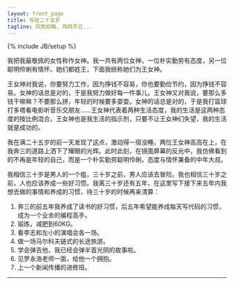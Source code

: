 ```yaml
---
layout: front_page
title: 写给二十五岁
tagline: 风雨如晦, 鸡鸣不已...
---
```

{% include JB/setup %}

我把我最敬佩的女性称作女神。我一共有两位女神，一位朴实勤劳有态度，另一位聪明伶俐有情怀。她们都姓王，下面我统称她们为王女神。

王女神对我说，你要努力工作，因为挣钱不容易，你也要勤俭节约，因为挣钱不容易。女神的话总是对的，于是我努力做好每一件事儿。王女神又对我说，要那么多钱干嘛嘛？不要那么拼，年轻的时候要多耍耍。女神的话总是对的，于是我打篮球打多塔看电影听音乐交朋友……王女神代表着两种生活态度，我的生活是这两种态度的按比例混合。王女神也是我生活的指示剂，只要不让王女神们失望，我的生活就是成功的。

我在满二十五岁的前一天发现了这点，激动得一宿没睡。两位王女神高高在上，在我奔三的道路上洒下了耀眼的光辉。此时此刻，在镜面屏幕的反光中，我仿佛看到的不再是年轻的自己，而是一个朴实勤劳聪明伶俐，态度与情怀兼备的中年大叔。

我相信三十岁是男人的一个槛，三十岁之前，男人应该去冒险。我也相信三十岁之前，人也应该养成一些好习惯。我离三十岁还有五年，在这里写下接下来五年内我想去做的事情和养成的习惯，待三十岁的时候再来清算：

1.	奔三的前五年我养成了读书的好习惯，后五年希望能养成每天写代码的习惯，成为一个业余的编程高手。
2.	锻炼，减肥到60KG。
3.	看李志和左小的演唱会各一场。
4.	做一场马尔科夫链式的长途旅游。
5.	学会弹吉他，我已经会弹半首光阴的故事啦。
6.	见罗永浩老师一面，给他一个拥抱。
7.	上一个新闻传播的进修班。

---

<script type="text/javascript" src="http://www.douban.com/service/badge/archpacman/?show=collection&amp;n=20&amp;columns=10&amp;hidelogo=yes&amp;cat=movie|book|music" ></script>